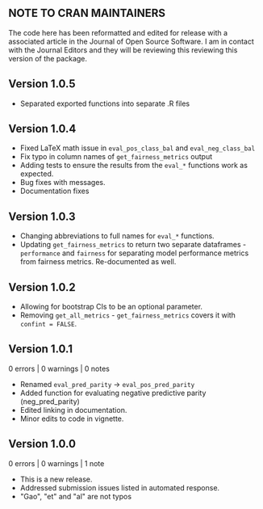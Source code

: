 ## NOTE TO CRAN MAINTAINERS

The code here has been reformatted and edited for release with a associated article in the Journal of Open Source Software. I am in contact with the Journal Editors and they will be reviewing this reviewing this version of the package.

## Version 1.0.5

* Separated exported functions into separate .R files

## Version 1.0.4

* Fixed LaTeX math issue in `eval_pos_class_bal` and `eval_neg_class_bal`
* Fix typo in column names of `get_fairness_metrics` output
* Adding tests to ensure the results from the `eval_*` functions work as expected. 
* Bug fixes with messages.
* Documentation fixes

## Version 1.0.3

* Changing abbreviations to full names for `eval_*` functions. 
* Updating `get_fairness_metrics` to return two separate dataframes - `performance` and `fairness` for separating model performance metrics from fairness metrics. Re-documented as well. 

## Version 1.0.2

* Allowing for bootstrap CIs to be an optional parameter. 
* Removing `get_all_metrics` - `get_fairness_metrics` covers it with `confint = FALSE`.


## Version 1.0.1

0 errors | 0 warnings | 0 notes

* Renamed `eval_pred_parity` -> `eval_pos_pred_parity`
* Added function for evaluating negative predictive parity (neg_pred_parity)
* Edited linking in documentation.
* Minor edits to code in vignette. 


## Version 1.0.0
0 errors | 0 warnings | 1 note

* This is a new release.
* Addressed submission issues listed in automated response.
* "Gao", "et" and "al" are not typos

